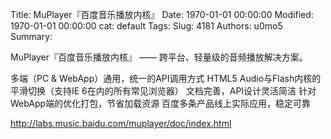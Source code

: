 Title: MuPlayer『百度音乐播放内核』
Date: 1970-01-01 00:00:00
Modified: 1970-01-01 00:00:00
cat: default
Tags: 
Slug: 4181
Authors: u0mo5 
Summary: 

MuPlayer『百度音乐播放内核』
—— 跨平台、轻量级的音频播放解决方案。

多端（PC &amp; WebApp）通用，统一的API调用方式
HTML5 Audio与Flash内核的平滑切换（支持IE 6在内的所有常见浏览器）
文档完善，API设计灵活简洁
针对WebApp端的优化打包，节省加载资源
百度多条产品线上实际应用，稳定可靠

http://labs.music.baidu.com/muplayer/doc/index.html
